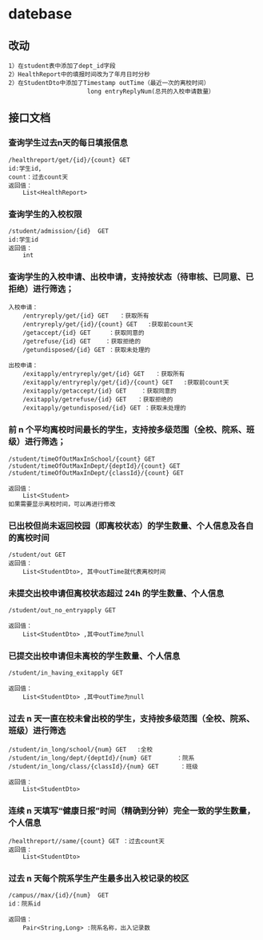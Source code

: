 # datebase
## 改动
    1）在student表中添加了dept_id字段
    2）HealthReport中的填报时间改为了年月日时分秒
    2）在StudentDto中添加了Timestamp outTime（最近一次的离校时间）
                          long entryReplyNum(总共的入校申请数量）
## 接口文档

### 查询学生过去n天的每日填报信息
    /healthreport/get/{id}/{count} GET
    id:学生id,
    count：过去count天
    返回值：
        List<HealthReport>

### 查询学生的入校权限
    /student/admission/{id}  GET
    id:学生id
    返回值：
        int

### 查询学生的入校申请、出校申请，支持按状态（待审核、已同意、已拒绝）进行筛选；
    入校申请：
        /entryreply/get/{id} GET   ：获取所有
        /entryreply/get/{id}/{count} GET   :获取前count天
        /getaccept/{id} GET     ：获取同意的
        /getrefuse/{id} GET    ：获取拒绝的
        /getundisposed/{id} GET ：获取未处理的

    出校申请：
        /exitapply/entryreply/get/{id} GET   ：获取所有
        /exitapply/entryreply/get/{id}/{count} GET   :获取前count天
        /exitapply/getaccept/{id} GET    ：获取同意的
        /exitapply/getrefuse/{id} GET   ：获取拒绝的
        /exitapply/getundisposed/{id} GET ：获取未处理的

###  前 n 个平均离校时间最长的学生，支持按多级范围（全校、院系、班级）进行筛选；
    /student/timeOfOutMaxInSchool/{count} GET
    /student/timeOfOutMaxInDept/{deptId}/{count} GET
    /student/timeOfOutMaxInDept/{classId}/{count} GET

    返回值：
        List<Student>
    如果需要显示离校时间，可以再进行修改

### 已出校但尚未返回校园（即离校状态）的学生数量、个人信息及各自的离校时间

    /student/out GET
    返回值：
        List<StudentDto>, 其中outTime就代表离校时间

### 未提交出校申请但离校状态超过 24h 的学生数量、个人信息
    /student/out_no_entryapply GET

    返回值：
        List<StudentDto> ,其中outTime为null

### 已提交出校申请但未离校的学生数量、个人信息
    /student/in_having_exitapply GET

    返回值：
        List<StudentDto> ,其中outTime为null

### 过去 n 天一直在校未曾出校的学生，支持按多级范围（全校、院系、班级）进行筛选
    /student/in_long/school/{num} GET   :全校
    /student/in_long/dept/{deptId}/{num} GET       ：院系
    /student/in_long/class/{classId}/{num} GET      ：班级

    返回值：
        List<StudentDto> 

### 连续 n 天填写“健康日报”时间（精确到分钟）完全一致的学生数量，个人信息
    /healthreport//same/{count} GET ：过去count天
    返回值：
        List<StudentDto>

### 过去 n 天每个院系学生产生最多出入校记录的校区
    /campus//max/{id}/{num}  GET
    id：院系id

    返回值：
        Pair<String,Long> :院系名称，出入记录数